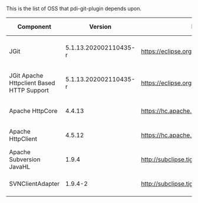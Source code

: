This is the list of OSS that pdi-git-plugin depends upon.

| Component | Version | Home Page | License In Effect |
|-----------|---------|-----------|-------------------|
| JGit      | 5.1.13.202002110435-r | https://eclipse.org/jgit/ | [Eclipse Distribution License - v 1.0](https://www.eclipse.org/org/documents/edl-v10.php) |
| JGit Apache Httpclient Based HTTP Support      | 5.1.13.202002110435-r | https://eclipse.org/jgit/ | [Eclipse Distribution License - v 1.0](https://www.eclipse.org/org/documents/edl-v10.php) |
| Apache HttpCore                   | 4.4.13 | https://hc.apache.org/  | [Apache License, Version 2.0](https://www.apache.org/licenses/LICENSE-2.0) |
| Apache HttpClient                   | 4.5.12 | https://hc.apache.org/  | [Apache License, Version 2.0](https://www.apache.org/licenses/LICENSE-2.0) |
| Apache Subversion JavaHL | 1.9.4 | http://subclipse.tigris.org/wiki/JavaHL | [Apache License, Version 2.0](https://www.apache.org/licenses/LICENSE-2.0) |
| SVNClientAdapter | 1.9.4-2 | http://subclipse.tigris.org/svnClientAdapter.html | [Apache License, Version 2.0](https://www.apache.org/licenses/LICENSE-2.0) |
